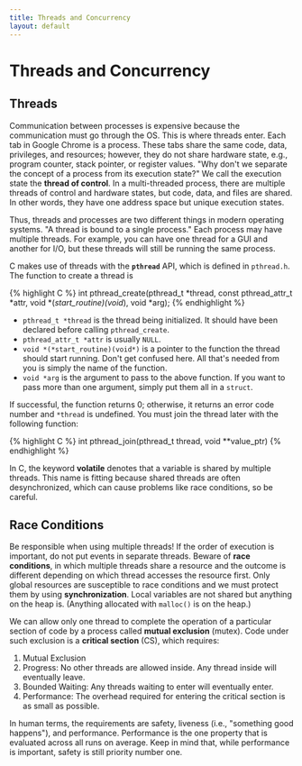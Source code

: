 ```yaml
---
title: Threads and Concurrency
layout: default
---
```


# Threads and Concurrency

## Threads

Communication between processes is expensive because the communication must go through the OS. This is where threads enter. Each tab in Google Chrome is a process. These tabs share the same code, data, privileges, and resources; however, they do not share hardware state, e.g., program counter, stack pointer, or register values. "Why don't we separate the concept of a process from its execution state?" We call the execution state the **thread of control**. In a multi-threaded process, there are multiple threads of control and hardware states, but code, data, and files are shared. In other words, they have one address space but unique execution states.

Thus, threads and processes are two different things in modern operating systems. "A thread is bound to a single process." Each process may have multiple threads. For example, you can have one thread for a GUI and another for I/O, but these threads will still be running the same process.

C makes use of threads with the **`pthread`** API, which is defined in `pthread.h`. The function to create a thread is

{% highlight C %}
int pthread_create(pthread_t *thread, const pthread_attr_t *attr, void *(*start_routine)(void*), void *arg);
{% endhighlight %}

- `pthread_t *thread` is the thread being initialized. It should have been declared before calling `pthread_create`.
- `pthread_attr_t *attr` is usually `NULL`.
- `void *(*start_routine)(void*)` is a pointer to the function the thread should start running. Don't get confused here. All that's needed from you is simply the name of the function.
- `void *arg` is the argument to pass to the above function. If you want to pass more than one argument, simply put them all in a `struct`.

If successful, the function returns 0; otherwise, it returns an error code number and `*thread` is undefined. You must join the thread later with the following function:

{% highlight C %}
int pthread_join(pthread_t thread, void **value_ptr)
{% endhighlight %}


In C, the keyword **volatile** denotes that a variable is shared by multiple threads. This name is fitting because shared threads are often desynchronized, which can cause problems like race conditions, so be careful.

## Race Conditions

Be responsible when using multiple threads! If the order of execution is important, do not put events in separate threads. Beware of **race conditions**, in which multiple threads share a resource and the outcome is different depending on which thread accesses the resource first. Only global resources are susceptible to race conditions and we must protect them by using **synchronization**. Local variables are not shared but anything on the heap is. (Anything allocated with `malloc()` is on the heap.)

We can allow only one thread to complete the operation of a particular section of code by a process called **mutual exclusion** (mutex). Code under such exclusion is a **critical section** (CS), which requires:

1. Mutual Exclusion
2. Progress: No other threads are allowed inside. Any thread inside will eventually leave.
3. Bounded Waiting: Any threads waiting to enter will eventually enter.
4. Performance: The overhead required for entering the critical section is as small as possible.

In human terms, the requirements are safety, liveness (i.e., "something good happens"), and performance. Performance is the one property that is evaluated across all runs on average. Keep in mind that, while performance is important, safety is still priority number one.
